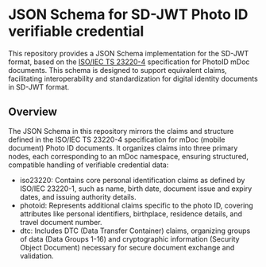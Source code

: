 # JSON Schema for SD-JWT Photo ID verifiable credential

This repository provides a JSON Schema implementation for the SD-JWT format, based on the [ISO/IEC TS 23220-4](https://www.iso.org/standard/86785.html) specification for PhotoID mDoc documents. This schema is designed to support equivalent claims, facilitating interoperability and standardization for digital identity documents in SD-JWT format.

## Overview

The JSON Schema in this repository mirrors the claims and structure defined in the ISO/IEC TS 23220-4 specification for mDoc (mobile document) Photo ID documents. It organizes claims into three primary nodes, each corresponding to an mDoc namespace, ensuring structured, compatible handling of verifiable credential data:

- iso23220: Contains core personal identification claims as defined by ISO/IEC 23220-1, such as name, birth date, document issue and expiry dates, and issuing authority details.
- photoid: Represents additional claims specific to the photo ID, covering attributes like personal identifiers, birthplace, residence details, and travel document number.
- dtc: Includes DTC (Data Transfer Container) claims, organizing groups of data (Data Groups 1-16) and cryptographic information (Security Object Document) necessary for secure document exchange and validation.
